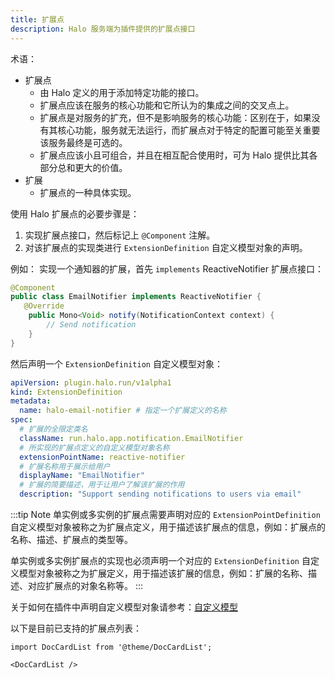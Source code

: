 ```yaml
---
title: 扩展点
description: Halo 服务端为插件提供的扩展点接口
---
```


术语：

- 扩展点
  - 由 Halo 定义的用于添加特定功能的接口。
  - 扩展点应该在服务的核心功能和它所认为的集成之间的交叉点上。
  - 扩展点是对服务的扩充，但不是影响服务的核心功能：区别在于，如果没有其核心功能，服务就无法运行，而扩展点对于特定的配置可能至关重要该服务最终是可选的。
  - 扩展点应该小且可组合，并且在相互配合使用时，可为 Halo 提供比其各部分总和更大的价值。
- 扩展
  - 扩展点的一种具体实现。

使用 Halo 扩展点的必要步骤是：

1. 实现扩展点接口，然后标记上 `@Component` 注解。
2. 对该扩展点的实现类进行 `ExtensionDefinition` 自定义模型对象的声明。

例如： 实现一个通知器的扩展，首先 `implements` ReactiveNotifier 扩展点接口：

```java
@Component
public class EmailNotifier implements ReactiveNotifier {
   @Override
    public Mono<Void> notify(NotificationContext context) {
        // Send notification
    }
}
```

然后声明一个 `ExtensionDefinition` 自定义模型对象：

```yaml
apiVersion: plugin.halo.run/v1alpha1
kind: ExtensionDefinition
metadata:
  name: halo-email-notifier # 指定一个扩展定义的名称
spec:
  # 扩展的全限定类名
  className: run.halo.app.notification.EmailNotifier
  # 所实现的扩展点定义的自定义模型对象名称
  extensionPointName: reactive-notifier
  # 扩展名称用于展示给用户
  displayName: "EmailNotifier"
  # 扩展的简要描述，用于让用户了解该扩展的作用
  description: "Support sending notifications to users via email"
```

:::tip Note
单实例或多实例的扩展点需要声明对应的 `ExtensionPointDefinition` 自定义模型对象被称之为扩展点定义，用于描述该扩展点的信息，例如：扩展点的名称、描述、扩展点的类型等。

单实例或多实例扩展点的实现也必须声明一个对应的 `ExtensionDefinition` 自定义模型对象被称之为扩展定义，用于描述该扩展的信息，例如：扩展的名称、描述、对应扩展点的对象名称等。
:::

关于如何在插件中声明自定义模型对象请参考：[自定义模型](../../api-reference/server/extension.md#declare-extension-object)

以下是目前已支持的扩展点列表：

```mdx-code-block
import DocCardList from '@theme/DocCardList';

<DocCardList />
```
